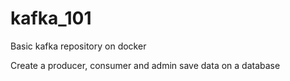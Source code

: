# kafka_101
Basic kafka repository on docker

Create a producer, consumer and admin
save data on a database